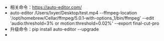 - 相关命令：https://auto-editor.com/
- auto-editor /Users/lxyer/Desktop/test.mp4 --ffmpeg-location '/opt/homebrew/Cellar/ffmpeg/5.0.1-with-options_1/bin/ffmpeg' --edit 'audio:threshold=3% or motion:threshold=0.02%'  --export final-cut-pro
- 升级命令：pip install auto-editor --upgrade
- 
